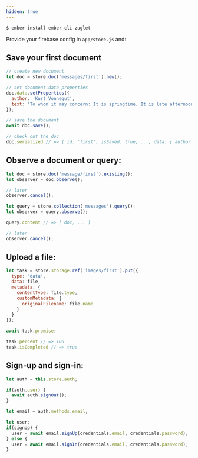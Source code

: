 ```yaml
---
hidden: true
---
```


``` bash
$ ember install ember-cli-zuglet
```

Provide your firebase config in `app/store.js` and:

## Save your first document

``` javascript
// create new document
let doc = store.doc('messages/first').new();

// set document.data properties
doc.data.setProperties({
  author: 'Kurt Vonnegut',
  text: 'To whom it may concern: It is springtime. It is late afternoon.'
});

// save the document
await doc.save();

// check out the doc
doc.serialized // => { id: 'first', isSaved: true, ..., data: { author ...
```

## Observe a document or query:

``` javascript
let doc = store.doc('message/first').existing();
let observer = doc.observe();

// later
observer.cancel();
```

``` javascript
let query = store.collection('messages').query();
let observer = query.observe();

query.content // => [ doc, ... ]

// later
observer.cancel();
```

## Upload a file:

``` javascript
let task = store.storage.ref('images/first').put({
  type: 'data',
  data: file,
  metadata: {
    contentType: file.type,
    customMetadata: {
      originalFilename: file.name
    }
  }
});

await task.promise;

task.percent // => 100
task.isCompleted // => true
```

## Sign-up and sign-in:

``` javascript
let auth = this.store.auth;

if(auth.user) {
  await auth.signOut();
}

let email = auth.methods.email;

let user;
if(signUp) {
  user = await email.signUp(credentials.email, credentials.password);
} else {
  user = await email.signIn(credentials.email, credentials.password);
}
```
